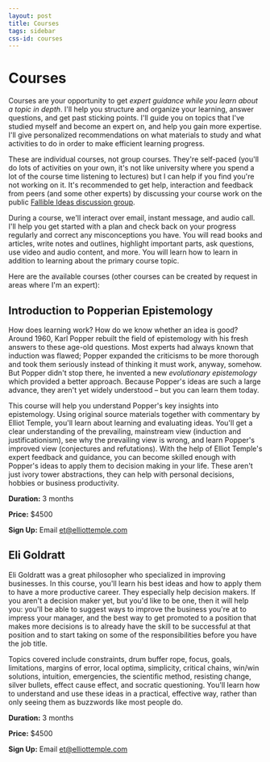 ```yaml
---
layout: post
title: Courses
tags: sidebar
css-id: courses
---
```


# Courses

Courses are your opportunity to get *expert guidance while you learn about a topic in depth*. I'll help you structure and organize your learning, answer questions, and get past sticking points. I'll guide you on topics that I've studied myself and become an expert on, and help you gain more expertise. I'll give personalized recommendations on what materials to study and what activities to do in order to make efficient learning progress.

These are individual courses, not group courses. They're self-paced (you'll do lots of activities on your own, it's not like university where you spend a lot of the course time listening to lectures) but I can help if you find you're not working on it. It's recommended to get help, interaction and feedback from peers (and some other experts) by discussing your course work on the public [Fallible Ideas discussion group](http://fallibleideas.com/discussion).

During a course, we'll interact over email, instant message, and audio call. I'll help you get started with a plan and check back on your progress regularly and correct any misconceptions you have. You will read books and articles, write notes and outlines, highlight important parts, ask questions, use video and audio content, and more. You will learn how to learn in addition to learning about the primary course topic.

Here are the available courses (other courses can be created by request in areas where I'm an expert):

## Introduction to Popperian Epistemology

How does learning work? How do we know whether an idea is good? Around 1960, Karl Popper rebuilt the field of epistemology with his fresh answers to these age-old questions. Most experts had always known that induction was flawed; Popper expanded the criticisms to be more thorough and took them seriously instead of thinking it must work, anyway, somehow. But Popper didn't stop there, he invented a new *evolutionary epistemology* which provided a better approach. Because Popper's ideas are such a large advance, they aren't yet widely understood – but you can learn them today.

This course will help you understand Popper's key insights into epistemology. Using original source materials together with commentary by Elliot Temple, you'll learn about learning and evaluating ideas. You'll get a clear understanding of the prevailing, mainstream view (induction and justificationism), see why the prevailing view is wrong, and learn Popper's improved view (conjectures and refutations). With the help of Elliot Temple's expert feedback and guidance, you can become skilled enough with Popper's ideas to apply them to decision making in your life. These aren't just ivory tower abstractions, they can help with personal decisions, hobbies or business productivity.

**Duration:** 3 months

**Price:** $4500

**Sign Up:** Email [et@elliottemple.com](mailto:et@elliottemple.com)

## Eli Goldratt

Eli Goldratt was a great philosopher who specialized in improving businesses. In this course, you'll learn his best ideas and how to apply them to have a more productive career. They especially help decision makers. If you aren't a decision maker yet, but you'd like to be one, then it will help you: you'll be able to suggest ways to improve the business you're at to impress your manager, and the best way to get promoted to a position that makes more decisions is to already have the skill to be successful at that position and to start taking on some of the responsibilities before you have the job title.

Topics covered include constraints, drum buffer rope, focus, goals, limitations, margins of error, local optima, simplicity, critical chains, win/win solutions, intuition, emergencies, the scientific method, resisting change, silver bullets, effect cause effect, and socratic questioning. You'll learn how to understand and use these ideas in a practical, effective way, rather than only seeing them as buzzwords like most people do.

**Duration:** 3 months

**Price:** $4500

**Sign Up:** Email [et@elliottemple.com](mailto:et@elliottemple.com)